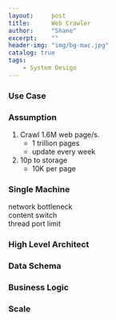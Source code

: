 ```yaml
---
layout:     post
title:      Web Crawler
author:     "Shane"
excerpt:    ""
header-img: "img/bg-mac.jpg"
catalog: true
tags:
    - System Design
---
```


### Use Case

### Assumption
1. Crawl 1.6M web page/s.
    - 1 trillion pages
    - update every week
2. 10p to storage
    - 10K per page

### Single Machine
network bottleneck</br>
content switch</br>
thread port limit

### High Level Architect


### Data Schema


### Business Logic


### Scale





